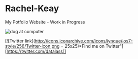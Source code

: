 # Rachel-Keay
My Potfolio Website - Work in Progress

![dog at computer](http://www.quickmeme.com/img/1c/1c491f71b689e82d6e838b5d8ce5cbdfef41723662d1ce5e5cf34f32ae60a7a3.jpg)

[![Twitter link](http://icons.iconarchive.com/icons/iynque/ios7-style/256/Twitter-icon.png = 25x25)*Find me on Twitter"][https://twitter.com/datalass1]
